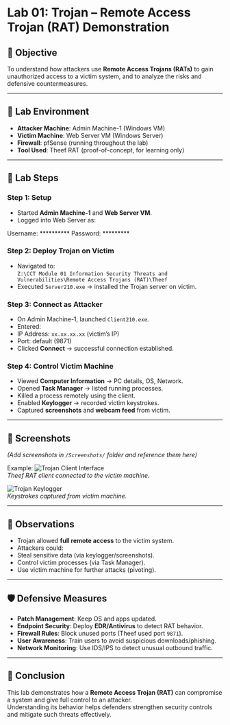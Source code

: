 # Lab 01: Trojan – Remote Access Trojan (RAT) Demonstration

## 🎯 Objective
To understand how attackers use **Remote Access Trojans (RATs)** to gain unauthorized access to a victim system, and to analyze the risks and defensive countermeasures.

---

## 🧪 Lab Environment
- **Attacker Machine**: Admin Machine-1 (Windows VM)
- **Victim Machine**: Web Server VM (Windows Server)
- **Firewall**: pfSense (running throughout the lab)
- **Tool Used**: Theef RAT (proof-of-concept, for learning only)

---

## 📝 Lab Steps

### Step 1: Setup
- Started **Admin Machine-1** and **Web Server VM**.
- Logged into Web Server as:


Username: **********
Password: *********


### Step 2: Deploy Trojan on Victim
- Navigated to:  
`Z:\CCT Module 01 Information Security Threats and Vulnerabilities\Remote Access Trojans (RAT)\Theef`
- Executed `Server210.exe` → installed the Trojan server on victim.

### Step 3: Connect as Attacker
- On Admin Machine-1, launched `Client210.exe`.
- Entered:
- IP Address: `xx.xx.xx.xx` (victim’s IP)
- Port: default (9871)
- Clicked **Connect** → successful connection established.

### Step 4: Control Victim Machine
- Viewed **Computer Information** → PC details, OS, Network.
- Opened **Task Manager** → listed running processes.
- Killed a process remotely using the client.
- Enabled **Keylogger** → recorded victim keystrokes.
- Captured **screenshots** and **webcam feed** from victim.

---

## 📸 Screenshots
*(Add screenshots in `/Screenshots/` folder and reference them here)*

Example:
![Trojan Client Interface](../Screenshots/trojan_client.png)  
*Theef RAT client connected to the victim machine.*

![Trojan Keylogger](../Screenshots/trojan_keylogger.png)  
*Keystrokes captured from victim machine.*

---

## 🔎 Observations
- Trojan allowed **full remote access** to the victim system.
- Attackers could:
- Steal sensitive data (via keylogger/screenshots).
- Control victim processes (via Task Manager).
- Use victim machine for further attacks (pivoting).

---

## 🛡 Defensive Measures
- **Patch Management**: Keep OS and apps updated.  
- **Endpoint Security**: Deploy **EDR/Antivirus** to detect RAT behavior.  
- **Firewall Rules**: Block unused ports (Theef used port `9871`).  
- **User Awareness**: Train users to avoid suspicious downloads/phishing.  
- **Network Monitoring**: Use IDS/IPS to detect unusual outbound traffic.  

---

## 📌 Conclusion
This lab demonstrates how a **Remote Access Trojan (RAT)** can compromise a system and give full control to an attacker.  
Understanding its behavior helps defenders strengthen security controls and mitigate such threats effectively.
